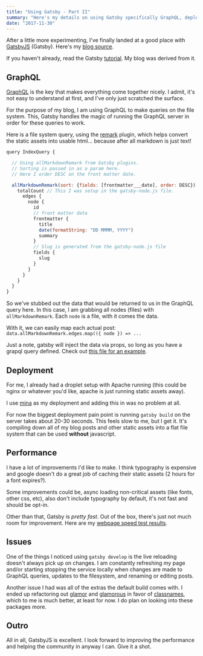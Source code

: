 ```yaml
---
title: "Using Gatsby - Part II"
summary: "Here's my details on using Gatsby specifically GraphQL, deployment and performance."
date: "2017-11-30"
---
```


After a little more experimenting, I've finally landed at a good place with [GatsbyJS][gatsby_link] (Gatsby).  Here's my [blog source][blog_link].

If you haven't already, read the Gatsby [tutorial]. My blog was derived from it.

## GraphQL

[GraphQL][graphql_link] is the key that makes everything come together nicely. I admit, it's not easy to understand at first, and I've only just scratched the surface.

For the purpose of my blog, I am using GraphQL to make queries on the file system. This, Gatsby handles the magic of running the GraphQL server in order for these queries to work.

Here is a file system query, using the [remark] plugin, which helps convert the static assets into usable html... because after all markdown is just text!

```javascript
query IndexQuery {

  // Using allMarkdownRemark from Gatsby plugins.
  // Sorting is passed in as a param here.
  // Here I order DESC on the front matter date.

  allMarkdownRemark(sort: {fields: [frontmatter___date], order: DESC}) {
    totalCount // This I was setup in the gatsby-node.js file.
      edges {
        node {
          id
          // front matter data
          frontmatter {
            title
            date(formatString: "DD MMMM, YYYY")
            summary
          }
          // Slug is generated from the gatsby-node.js file
          fields {
            slug
          }
        }
      }
    }
  }
}
```

So we've stubbed out the data that would be returned to us in the GraphQL query here. In this case, I am grabbing all nodes (files) with `allMarkdownRemark`. Each `node` is a file, with it comes the data.

With it, we can easily map each actual post: `data.allMarkdownRemark.edges.map(({ node }) => ...`

Just a note, gatsby will inject the data via props, so long as you have a grapql query defined. Check out [this file for an example][graphql_file].

## Deployment

For me, I already had a droplet setup with Apache running (this could be nginx or whatever you'd like, apache is just running static assets away).

I use [mina][mina_link] as my deployment and adding this in was no problem at all.

For now the biggest deployment pain point is running `gatsby build` on the server takes about 20-30 seconds. This feels slow to me, but I get it. It's compiling down all of my blog posts and other static assets into a flat file system that can be used **without** javascript.

## Performance

I have a lot of improvements I'd like to make. I think typography is expensive and google doesn't do a great job of caching their static assets (2 hours for a font expires?).

Some improvements could be, async loading non-critical assets (like fonts, other css, etc), also don't include typography by default, it's not fast and should be opt-in.

Other than that, Gatsby is _pretty fast_. Out of the box, there's just not much room for improvement. Here are my [webpage speed test results][webpage_link].

## Issues

One of the things I noticed using `gatsby develop` is the live reloading doesn't always pick up on changes. I am constantly refreshing my page and/or starting stopping the service locally when changes are made to GraphQL queries, updates to the filesystem, and renaming or editing posts.

Another issue I had was all of the extras the default build comes with. I ended up refactoring out [glamor][glamor_link] and [glamorous][glamorous_link] in favor of [classnames], which to me is much better,  at least for now. I do plan on looking into these packages more.

## Outro

All in all, GatsbyJS is excellent. I look forward to improving the performance and helping the community in anyway I can. Give it a shot.

[gatsby_link]: https://www.gatsbyjs.org/
[glamorous_link]: https://github.com/paypal/glamorous
[glamor_link]: https://github.com/threepointone/glamor
[graphql_link]: http://graphql.org/
[mina_link]: http://nadarei.co/mina/
[blog_link]: https://github.com/patricksimpson/blog
[graphql_file]: https://github.com/patricksimpson/blog/blob/master/src/pages/index.js
[webpage_link]: https://www.webpagetest.org/result/171130_8W_ca7c786809960f88123dce649189706a/
[remark]: https://github.com/gatsbyjs/gatsby/tree/master/packages/gatsby-transformer-remark
[classnames]: https://github.com/JedWatson/classnames
[tutorial]: https://www.gatsbyjs.org/tutorial/
